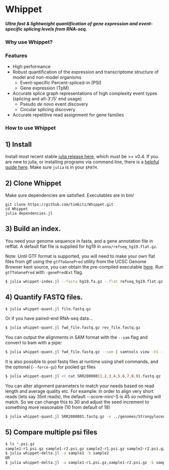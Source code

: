 # Whippet
##### Ultra fast & lightweight quantification of gene expression and event-specific splicing levels from RNA-seq.

### Why use Whippet?

### Features
- High performance
- Robust quantification of the expression and transcriptome structure of model and non-model organisms
  - Event-specific Percent-spliced-in (PSI)
  - Gene expression (TpM)
- Accurate splice graph representations of high complexity event types (splicing and alt-3'/5' end usage)
  - Pseudo _de novo_ event discovery
  - Circular splicing discovery
- Accurate repetitive read assignment for gene families

### How to use Whippet

## 1) Install 
Install most recent stable [julia release here](http://julialang.org/downloads/), which must be >= v0.4.  If you are new to julia, or installing programs via command line, there is a [helpful guide here](https://en.wikibooks.org/wiki/Introducing_Julia/Getting_started).  Make sure `julia` is in your `$PATH`.

## 2) Clone Whippet
Make sure dependencies are satisfied. Executables are in bin/
```
git clone https://github.com/timbitz/Whippet.git
cd Whippet
julia dependencies.jl
```

## 3) Build an index.  
You need your genome sequence in fasta, and a gene annotation file in refflat. A default flat file is supplied for hg19 in `anno/refseq_hg19.flat.gz`.  

Note: Until GTF format is supported, you will need to make your own flat files from gtf using the `gtfToGenePred` utility from the UCSC Genome Browser kent source, you can obtain the pre-compiled executable [here](http://hgdownload.soe.ucsc.edu/admin/exe/).  Run `gtfToGenePred` with `-genePredExt` flag.

```bash
$ julia whippet-index.jl --fasta hg19.fa.gz --flat refseq_hg19.flat.gz
```

## 4) Quantify FASTQ files.
```bash
$ julia whippet-quant.jl file.fastq.gz
```

Or if you have paired-end RNA-seq data...
```bash
$ julia whippet-quant.jl fwd_file.fastq.gz rev_file.fastq.gz
```

You can output the alignments in SAM format with the `--sam` flag and convert to bam with a pipe:
```bash
$ julia whippet-quant.jl fwd_file.fastq.gz --sam | samtools view -bS - > fwd_file.bam
```

It is also possible to pool fastq files at runtime using shell commands, and the optional (`--force-gz`) for pooled gz files
```bash
$ julia whippet-quant.jl <( cat SRR208080{1,2,3,4,5,6,7,8,9}.fastq.gz ) --force-gz -o SRR208080_1-9
```

You can alter alignment parameters to match your needs based on read length and average quality etc.
For example: In order to align very short reads (lets say 35nt reads), the default --score-min/-S is 45 so nothing will match. So we can change this to 30 and adjust the seed increment to something more reasonable (10 from default of 18)
```bash
$ julia whippet-quant.jl SRR2080801.fastq.gz -x ../genomes/Strongylocentrotus/Strongylocentrotus -S 25 -I 10 -o SRR2080801
```

## 5) Compare multiple psi files
```bash
$ ls *.psi.gz
sample1-r1.psi.gz sample1-r2.psi.gz sample2-r1.psi.gz sample2-r2.psi.gz
$ julia whippet-delta.jl -a sample1 -b sample2
OR
$ julia whippet-delta.jl -a sample1-r1.psi.gz,sample1-r2.psi.gz -b sample2-r1.psi.gz,sample2-r2.psi.gz
```
